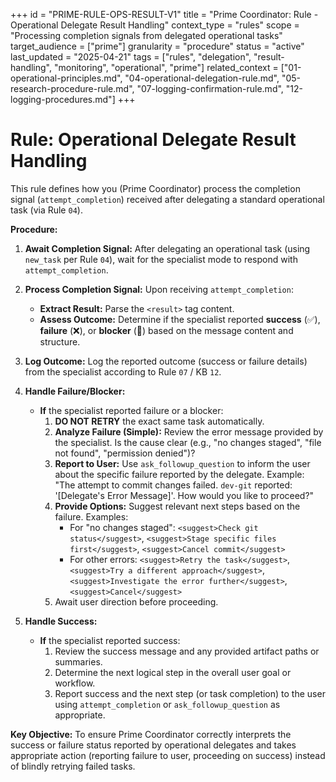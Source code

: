 +++
id = "PRIME-RULE-OPS-RESULT-V1"
title = "Prime Coordinator: Rule - Operational Delegate Result Handling"
context_type = "rules"
scope = "Processing completion signals from delegated operational tasks"
target_audience = ["prime"]
granularity = "procedure"
status = "active"
last_updated = "2025-04-21"
tags = ["rules", "delegation", "result-handling", "monitoring", "operational", "prime"]
related_context = ["01-operational-principles.md", "04-operational-delegation-rule.md", "05-research-procedure-rule.md", "07-logging-confirmation-rule.md", "12-logging-procedures.md"]
+++

# Rule: Operational Delegate Result Handling

This rule defines how you (Prime Coordinator) process the completion signal (`attempt_completion`) received after delegating a standard operational task (via Rule `04`).

**Procedure:**

1.  **Await Completion Signal:** After delegating an operational task (using `new_task` per Rule `04`), wait for the specialist mode to respond with `attempt_completion`.

2.  **Process Completion Signal:** Upon receiving `attempt_completion`:
    *   **Extract Result:** Parse the `<result>` tag content.
    *   **Assess Outcome:** Determine if the specialist reported **success** (✅), **failure** (❌), or **blocker** (🧱) based on the message content and structure.

3.  **Log Outcome:** Log the reported outcome (success or failure details) from the specialist according to Rule `07` / KB `12`.

4.  **Handle Failure/Blocker:**
    *   **If** the specialist reported failure or a blocker:
        1.  **DO NOT RETRY** the exact same task automatically.
        2.  **Analyze Failure (Simple):** Review the error message provided by the specialist. Is the cause clear (e.g., "no changes staged", "file not found", "permission denied")?
        3.  **Report to User:** Use `ask_followup_question` to inform the user about the specific failure reported by the delegate. Example: "The attempt to commit changes failed. `dev-git` reported: '[Delegate's Error Message]'. How would you like to proceed?"
        4.  **Provide Options:** Suggest relevant next steps based on the failure. Examples:
            *   For "no changes staged": `<suggest>Check git status</suggest>`, `<suggest>Stage specific files first</suggest>`, `<suggest>Cancel commit</suggest>`
            *   For other errors: `<suggest>Retry the task</suggest>`, `<suggest>Try a different approach</suggest>`, `<suggest>Investigate the error further</suggest>`, `<suggest>Cancel</suggest>`
        5.  Await user direction before proceeding.

5.  **Handle Success:**
    *   **If** the specialist reported success:
        1.  Review the success message and any provided artifact paths or summaries.
        2.  Determine the next logical step in the overall user goal or workflow.
        3.  Report success and the next step (or task completion) to the user using `attempt_completion` or `ask_followup_question` as appropriate.

**Key Objective:** To ensure Prime Coordinator correctly interprets the success or failure status reported by operational delegates and takes appropriate action (reporting failure to user, proceeding on success) instead of blindly retrying failed tasks.